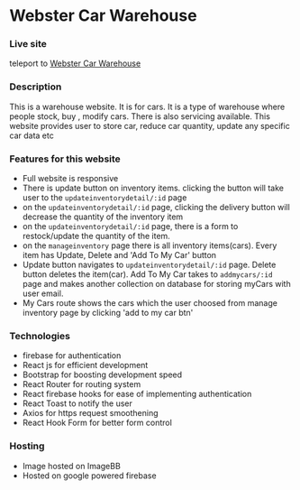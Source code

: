 # Webster Car Warehouse

### Live site

teleport to [Webster Car Warehouse](https://webster-car-warehouse.web.app)

### Description

This is a warehouse website. It is for cars. It is a type of warehouse where people stock, buy , modify cars. There is also servicing available. This website provides user to store car, reduce car quantity, update any specific car data etc

### Features for this website

- Full website is responsive
- There is update button on inventory items. clicking the button will take user to the `updateinventorydetail/:id` page
- on the `updateinventorydetail/:id` page, clicking the delivery button will decrease the quantity of the inventory item
- on the `updateinventorydetail/:id` page, there is a form to restock/update the quantity of the item.
- on the `manageinventory` page there is all inventory items(cars). Every item has Update, Delete and 'Add To My Car' button
- Update button navigates to `updateinventorydetail/:id` page. Delete button deletes the item(car). Add To My Car takes to `addmycars/:id` page and makes another collection on database for storing myCars with user email.
- My Cars route shows the cars which the user choosed from manage inventory page by clicking 'add to my car btn'

### Technologies

- firebase for authentication
- React js for efficient development
- Bootstrap for boosting development speed
- React Router for routing system
- React firebase hooks for ease of implementing authentication
- React Toast to notify the user
- Axios for https request smoothening
- React Hook Form for better form control

### Hosting

- Image hosted on ImageBB
- Hosted on google powered firebase
